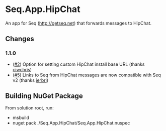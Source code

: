 # Seq.App.HipChat

An app for Seq (http://getseq.net) that forwards messages to HipChat.

## Changes

### 1.1.0

- ([#2](https://github.com/stayhard/Seq.App.HipChat/pull/2)) Option for setting custom HipChat install base URL (thanks [ciwchris](https://github.com/ciwchris))
- ([#5](https://github.com/stayhard/Seq.App.HipChat/pull/5)) Links to Seq from HipChat messages are now compatible with Seq v2 (thanks [jerbri](https://github.com/jerbri))

## Building NuGet Package

From solution root, run:

- msbuild
- nuget pack ./Seq.App.HipChat/Seq.App.HipChat.nuspec
